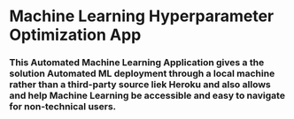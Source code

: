 # Machine Learning Hyperparameter Optimization App 

### This Automated Machine Learning Application gives a the solution Automated ML deployment through a local machine rather than a third-party source liek Heroku and also allows and help Machine Learning be accessible and easy to navigate for non-technical users.
